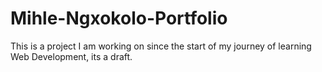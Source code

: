 # Mihle-Ngxokolo-Portfolio
This is a project I am working on since the start of my journey of learning Web Development, its a draft.
